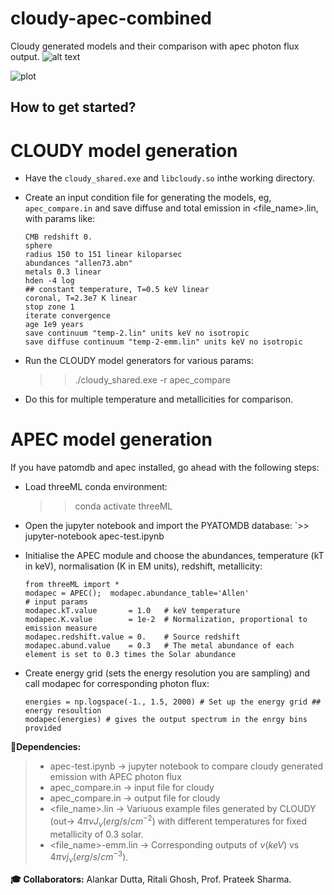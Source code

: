 # cloudy-apec-combined
Cloudy generated models and their comparison with apec photon flux output.
![alt text]([https://github.com/[username]/[reponame]/blob/[branch]/image.jpg](https://github.com/RitaliG/cloudy-apec-combined/blob/main/comparison.png)?raw=true)

![plot]([./directory_1/directory_2/.../directory_n/plot.png](https://github.com/[username]/[reponame]/blob/[branch]/image.jpg))

## How to get started? ###
# CLOUDY model generation
* Have the `cloudy_shared.exe` and `libcloudy.so` inthe working directory.

* Create an input condition file for generating the models, eg, `apec_compare.in` and save diffuse and total emission in <file_name>.lin, with params like:
  ```
  CMB redshift 0. 
  sphere
  radius 150 to 151 linear kiloparsec
  abundances "allen73.abn"
  metals 0.3 linear
  hden -4 log
  ## constant temperature, T=0.5 keV linear
  coronal, T=2.3e7 K linear
  stop zone 1
  iterate convergence
  age 1e9 years
  save continuum "temp-2.lin" units keV no isotropic
  save diffuse continuum "temp-2-emm.lin" units keV no isotropic
  ```
* Run the CLOUDY model generators for various params:
  >> ./cloudy_shared.exe -r apec_compare

* Do this for multiple temperature and metallicities for comparison.


# APEC model generation
If you have patomdb and apec installed, go ahead with the following steps:
* Load threeML conda environment:
  >> conda activate threeML

* Open the jupyter notebook and import the PYATOMDB database:
  `>> jupyter-notebook apec-test.ipynb
   >> 
* Initialise the APEC module and choose the abundances, temperature (kT in keV), normalisation (K in EM units), redshift, metallicity:
  ```
  from threeML import *
  modapec = APEC();  modapec.abundance_table='Allen'
  # input params
  modapec.kT.value       = 1.0   # keV temperature
  modapec.K.value        = 1e-2  # Normalization, proportional to emission measure
  modapec.redshift.value = 0.    # Source redshift
  modapec.abund.value    = 0.3   # The metal abundance of each element is set to 0.3 times the Solar abundance
  ```

* Create energy grid (sets the energy resolution you are sampling) and call modapec for corresponding photon flux:
  ```
  energies = np.logspace(-1., 1.5, 2000) # Set up the energy grid ## energy resoultion
  modapec(energies) # gives the output spectrum in the enrgy bins provided
  ```

__:bookmark:Dependencies:__ 
> - apec-test.ipynb &rarr; jupyter notebook to compare cloudy generated emission with APEC photon flux
> - apec_compare.in &rarr; input file for cloudy
> - apec_compare.in &rarr; output file for cloudy
> - <file_name>.lin &rarr; Variuous example files generated by CLOUDY (out-> $4 \pi \nu J_{\nu} (erg/s/cm^{-2})$ with different temperatures for fixed metallicity of 0.3 solar.
> - <file_name>-emm.lin &rarr; Corresponding outputs of $\nu (keV)$ vs $4 \pi \nu j_\nu (erg/s/cm^{-3})$.

__:mortar_board: Collaborators:__  Alankar Dutta, Ritali Ghosh, Prof. Prateek Sharma.
